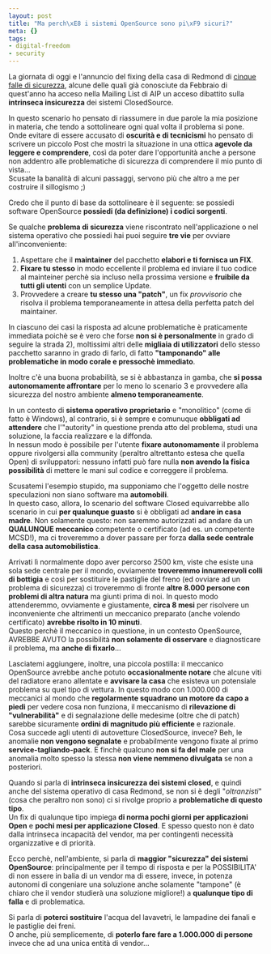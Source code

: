 ```yaml
--- 
layout: post
title: "Ma perch\xE8 i sistemi OpenSource sono pi\xF9 sicuri?"
meta: {}
tags: 
- digital-freedom
- security
---
```

La giornata di oggi e l'annuncio del fixing della casa di Redmond di [cinque falle di sicurezza](), alcune delle quali già conosciute da Febbraio di quest'anno ha acceso nella Mailing List di AIP un acceso dibattito sulla **intrinseca insicurezza** dei sistemi ClosedSource.  

In questo scenario ho pensato di riassumere in due parole la mia posizione in materia, che tendo a sottolineare ogni qual volta il problema si pone.  
Onde evitare di essere accusato di **oscurità e di tecnicismi** ho pensato di scrivere un piccolo Post che mostri la situazione in una ottica **agevole da leggere e comprendere**, così da poter dare l'opportunità anche a persone non addentro alle problematiche di sicurezza di comprendere il mio punto di vista...  
Scusate la banalità di alcuni passaggi, servono più che altro a me per costruire il sillogismo ;)  

Credo che il punto di base da sottolineare è il seguente: se possiedi software OpenSource **possiedi (da definizione) i codici sorgenti**.  

Se qualche **problema di sicurezza** viene riscontrato nell'applicazione o nel sistema operativo che possiedi hai puoi seguire **tre vie** per ovviare all'inconveniente:

1. Aspettare che il **maintainer** del pacchetto **elabori e ti fornisca un FIX**.
2. **Fixare tu stesso** in modo eccellente il problema ed inviare il tuo codice al mainteiner perchè sia incluso nella prossima versione e **fruibile da tutti gli utenti** con un semplice Update.
3. Provvedere a creare **tu stesso una "patch"**, un fix *provvisorio* che risolva il problema temporaneamente in attesa della perfetta patch del maintainer.  

In ciascuno dei casi la risposta ad alcune problematiche è praticamente immediata poichè se è vero che forse **non si è personalmente** in grado di seguire la strada 2), moltissimi altri delle **migliaia di utilizzatori** dello stesso pacchetto saranno in grado di farlo, di fatto **"tamponando" alle problematiche in modo corale e pressochè immediato**.  

Inoltre c'è una buona probabilità, se si è abbastanza in gamba, che **si possa autonomamente affrontare** per lo meno lo scenario 3 e provvedere alla sicurezza del nostro ambiente **almeno temporaneamente**.  

In un contesto di **sistema operativo proprietario** e "monolitico" (come di fatto è Windows), al contrario, si è sempre e comunuque **obbligati ad attendere** che l'"autority" in questione prenda atto del problema, studi una soluzione, la faccia realizzare e la diffonda.  
In nessun modo è possibile per l'utente **fixare autonomamente** il problema oppure rivolgersi alla community (peraltro altrettanto estesa che quella Open) di sviluppatori: nessuno infatti può fare nulla **non avendo la fisica possibilità** di mettere le mani sul codice e correggere il problema.  

Scusatemi l'esempio stupido, ma supponiamo che l'oggetto delle nostre speculazioni non siano software ma **automobili**.  
In questo caso, allora, lo scenario del software Closed equivarrebbe allo scenario in cui **per qualunque guasto** si è obbligati ad **andare in casa madre**. Non solamente questo: non saremmo autorizzati ad andare da un **QUALUNQUE meccanico** competente o certificato (ad es. un competente MCSD!), ma ci troveremmo a dover passare per forza **dalla sede centrale della casa automobilistica**.  

Arrivati lì normalmente dopo aver percorso 2500 km, viste che esiste una sola sede centrale per il mondo, ovviamente **troveremmo innumerevoli colli di bottigia** e così per sostituire le pastiglie del freno (ed ovviare ad un problema di sicurezza) ci troveremmo di fronte **altre 8.000 persone con problemi di altra natura** ma giunti prima di noi. In questo modo attenderemmo, ovviamente e giustamente, **circa 8 mesi** per risolvere un inconveniente che altrimenti un meccanico preparato (anche volendo certificato) **avrebbe risolto in 10 minuti**.  
Questo perchè il meccanico in questione, in un contesto OpenSource, AVREBBE AVUTO la possibilità **non solamente di osservare** e diagnosticare il problema, ma **anche di fixarlo**...  

Lasciatemi aggiungere, inoltre, una piccola postilla: il meccanico OpenSource avrebbe anche potuto **occasionalmente notare** che alcune viti del radiatore erano allentate e **avvisare la casa** che esisteva un potensiale problema su quel tipo di vettura. In questo modo con 1.000.000 di meccanici al mondo che **regolarmente squadrano un motore da capo a piedi** per vedere cosa non funziona, il meccanismo di **rilevazione di "vulnerabilità"** e di segnalazione delle medesime (oltre che di patch) sarebbe sicuramente **ordini di magnitudo più efficiente** e razionale.  
Cosa succede agli utenti di autovetture ClosedSource, invece? Beh, le anomalie **non vengono segnalate** e probabilmente vengono fixate al primo **service-tagliando-pack**. E finchè qualcuno **non si fa del male** per una anomalia molto spesso la stessa **non viene nemmeno divulgata** se non a posteriori.

Quando si parla di **intrinseca insicurezza dei sistemi closed**, e quindi anche del sistema operativo di casa Redmond, se non si è degli "*oltranzisti*" (cosa che peraltro non sono) ci si rivolge proprio a **problematiche di questo tipo**.  
Un fix di qualunque tipo impiega **di norma pochi giorni per applicazioni Open** e **pochi mesi per applicazione Closed**. E spesso questo non è dato dalla intrinseca incapacità del vendor, ma per contingenti necessità organizzative e di priorità.  

Ecco perchè, nell'ambiente, si parla di **maggior "sicurezza" dei sistemi OpenSource**: principalmente per il tempo di risposta e per la POSSIBILITA' di non essere in balia di un vendor ma di essere, invece, in potenza autonomi di congeniare una soluzione anche solamente "tampone" (è chiaro che il vendor studierà una soluzione migliore!) a **qualunque tipo di falla** e di problematica.  

Si parla di **poterci sostituire** l'acqua del lavavetri, le lampadine dei fanali e le pastiglie dei freni.  
O anche, più semplicemente, di **poterlo fare fare a 1.000.000 di persone** invece che ad una unica entità di vendor...  
 
